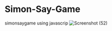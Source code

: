 # Simon-Say-Game
simonsaygame using javascrip
![Screenshot (52)](https://github.com/SanskrutiDev/Simon-Say-Game/assets/119875384/23180bc6-52fa-458c-9112-1099694a4255)
